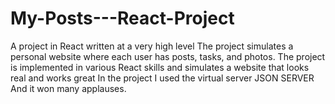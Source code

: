 # My-Posts---React-Project
A project in React written at a very high level The project simulates a personal website where each user has posts, tasks, and photos. The project is implemented in various React skills and simulates a website that looks real and works great In the project I used the virtual server JSON SERVER And it won many applauses.
